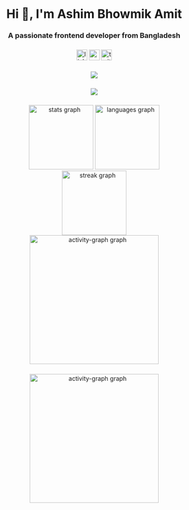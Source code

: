 

###

<h1 align="center">Hi 👋, I'm Ashim Bhowmik Amit</h1>
<h3 align="center">A passionate frontend developer from Bangladesh</h3>

###

<div align="center">
  <img src="https://img.shields.io/static/v1?message=LinkedIn&logo=linkedin&label=&color=0077B5&logoColor=white&labelColor=&style=for-the-badge" height="25" alt="linkedin logo"  />
  <img src="https://img.shields.io/static/v1?message=Youtube&logo=youtube&label=&color=FF0000&logoColor=white&labelColor=&style=for-the-badge" height="25" alt="youtube logo"  />
  <img src="https://img.shields.io/static/v1?message=Twitter&logo=twitter&label=&color=1DA1F2&logoColor=white&labelColor=&style=for-the-badge" height="25" alt="twitter logo"  />
</div>

###

<div align="center">
  <img src="https://visitor-badge.laobi.icu/badge?page_id=ashimbhowmik"  />
</div>

###

<div align="center">
  <img src="https://profile-counter.glitch.me/ashimbhowmik/count.svg?"  />
</div>

###

###

<div align="center">
  <img src="https://github-readme-stats.vercel.app/api?username=ashimbhowmik&hide_title=false&hide_rank=false&show_icons=true&include_all_commits=true&count_private=true&disable_animations=false&theme=dracula&locale=en&hide_border=false" height="150" alt="stats graph"  />
  <img src="https://github-readme-stats.vercel.app/api/top-langs?username=ashimbhowmik&locale=en&hide_title=false&layout=compact&card_width=320&langs_count=5&theme=dracula&hide_border=false&order=2" height="150" alt="languages graph"  />
  <br/>
   <img src="https://streak-stats.demolab.com?user=ashimbhowmik&locale=en&mode=daily&theme=dracula&hide_border=false&border_radius=5&order=3" height="150" alt="streak graph"  />
  <br/>
  <img src="https://github-readme-activity-graph.vercel.app/graph?username=ashimbhowmik&radius=16&theme=react&area=true&order=5" height="300" alt="activity-graph graph"  />
</div>

###

<div align="center">
  <img src="https://github-readme-activity-graph.vercel.app/graph?username=ashimbhowmik&radius=16&theme=react&area=true&order=5" height="300" alt="activity-graph graph"  />
</div>

###


###

